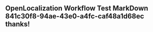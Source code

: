 <properties
ms.topic="hero-topic"
ms.test1="hero-topic"
ms.test2="test"/>


## OpenLocalization Workflow Test MarkDown 841c30f8-94ae-43e0-a4fc-caf48a1d68ec thanks!



<!--HONumber=Jul16_HO5-->


